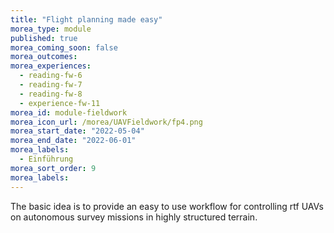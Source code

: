 ```yaml
---
title: "Flight planning made easy"
morea_type: module
published: true
morea_coming_soon: false
morea_outcomes:
morea_experiences:
  - reading-fw-6
  - reading-fw-7
  - reading-fw-8  
  - experience-fw-11    
morea_id: module-fieldwork
morea_icon_url: /morea/UAVFieldwork/fp4.png
morea_start_date: "2022-05-04"
morea_end_date: "2022-06-01"
morea_labels: 
  - Einführung
morea_sort_order: 9
morea_labels:
---
```



The basic idea is to provide an easy to use workflow for controlling rtf UAVs on autonomous survey missions in highly structured terrain.